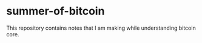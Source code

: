 # summer-of-bitcoin
This repository contains notes that I am making while understanding bitcoin core.
